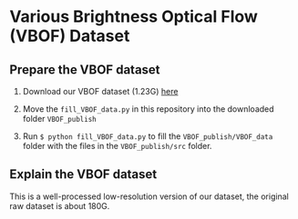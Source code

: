 # Various Brightness Optical Flow (VBOF) Dataset

## Prepare the VBOF dataset

1. Download our VBOF dataset (1.23G) [here](https://drive.google.com/drive/folders/1LZR-kKs7kbLdh0QQYp4JmzEviZKhSWkb?usp=sharing)

2. Move the `fill_VBOF_data.py` in this repository into the downloaded folder `VBOF_publish` 

3. Run `$ python fill_VBOF_data.py` to fill the `VBOF_publish/VBOF_data` folder with the files in the `VBOF_publish/src` folder.

## Explain the VBOF dataset

This is a well-processed low-resolution version of our dataset, the original raw dataset is about 180G.


